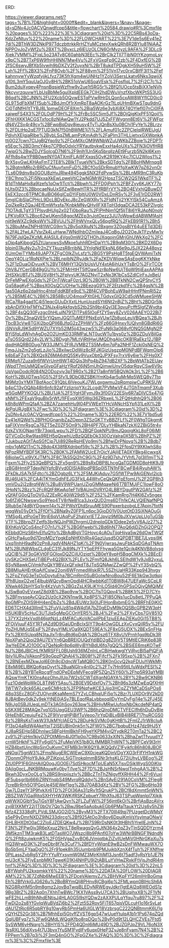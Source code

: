 ERD:

https://viewer.diagrams.net/?tags=%7B%7D&highlight=0000ff&edit=_blank&layers=1&nav=1&page-id=sDNv4Jc0ACVQnwdfcpp5&title=flowchart%20584.drawio#R%3Cmxfile%20pages%3D%223%22%3E%3Cdiagram%20id%3D%22C5RBs43oDa-KdzZeNtuy%22%20name%3D%22FLOWCHART%22%3E7V1de5s6Ev41eZ7di%2BThW3DZNklP97TdczbttrkkRrHZYuMCztevXwkQRh8R2BYIu81NjAAZNPPOvJoZyWf2u%2BXT%2ByxcLz6lEUzOLCN6OrMvzyzL9AFA%2F3DLc9Xiek7VMM%2FiqL5o23ATv8C60ahbN3EEc%2BrCIk2TIl7TjbN0tYKzgmoLsyx9pC%2B7TxP6W9fhHHINN7Mw4Vu%2FxVGxqFp9C2zb%2F4DxfEG%2B2fSC6swyJBfXb5Ivwih9bDXZV2f2uyxNi%2BrT8ukdTPDgkXH59uH5W%2FLxh%2Ff%2BX3%2FnP8Ovb%2F%2F88vm%2F51Vn17vc0rxCBlfF3l1%2FefkahnnywYyWzqfvjjkLfvz73K5frXgm4wUjNHz1YZoVi3SersLkatv6Nks3qwjiXg10tL3mY5quUaOJGv8Hi%2BK51oVwU6SoaVEsk%2FosfIqL7%2Fj2C7c%2Bum2duXyqey4PnsnBqsieWzfhw9v2ue1t5RG5r%2BfQ1UOcp5tsBiXX1eNVhNkcyvrzquvwYLbUsBbMe5guIXpIdEEGk7CIH2hdDWuVnzfXbcWKPtSS3UGB6qd%2BCJNN%2FU2Xcb5OQvwESTqPVwRHrDLQon5cxAW8WYflCD0ic0GL9T5dFbXMTfSub%2BdJmOf1rXmRpT8aAOKrGzTtLqUHmBXwSTqu9dnGCj0TdNfHj1tTYBJ8L1pmwDEOF8Xm%2Bia5Wz6e3ybXj8X74OYlefl07nCi0IFAxajweFS4X3%2FOLOdP79H%2F%2FrBc5SC5jm5Jf%2BOjQigKlxPF51QojI%2FhHXKK1ACGSTxfoc8zNIAwQw1YJ2Pkdd7UJ5ZxFFWygnn8Et6V%2FWFprdN4VZSv4r49cy%2BFwpBqDqv8jeusv4TyTiJQnBsXlu0BChi1FvYe%2BLrzv%2FDLtHp2qE7PTUD3kN7f50hBWME1j7i%2FLAmuf01c2ZPClelqIRWEIJgUPdiyhXEIgjaRlbe%2BybLSqZMLamPzKmAdh%2FaPlm3THLLjetvxGXWpnkAttj0O27cwn7ClJgBQYqo9z%2FCpMXcOM9WNbWZuUWKbZZBoie%2FDPTre5Egc%2BD3mcY4kg7CPBgOdxlcYRYautbykwExxHa4oUXs%2FN3jOVfHR87wipG%2BwZDJYSolcgD7N6%2F9nlh1Un5Kq5brqllzAEt9Furzb5N2kl6KxmAFfh8s4wYP8B0weINY0ATXmlFLAj9FXxqs5OvK2R19KY4jc7ICU2WIos1%2BrX5syGwLKHAxFmT2TE8%2BIk1TyueVN%2BkxSDTdg%2FBBoHNMrnqg8%2BgtmMRo2rBRDuCfAuyfxmFuD%2BCfOoSDrRmubYfgXwKW7qZ62vnOrTLs6O9dnv8s0GOU8zHvJRlw4945ggkSNX2FdPvwSls%2BLnMR9nC3RuKbY8C1hnp%2Fi5NxxaXkEwLpweVtjC2wNGMrW2HpszTSCW2QS1WkdTF%2B1dThMaHx8a9Izefs1qOw1lTctj%2Bbwh%2FFD0jPph%2FBFZyy6KJjKY77ohUts0lZ3%2BbocaeNuUxSlfZwl8ewHTR%2FfRBFrVY%2BO4EVxhjQBuwD7EkEX3zcc6TPMC8ulBO66glCpDYiFbltjU0W0VDxLDnRSv%2F3yE1rDD2RW15mgICibSIaCPHcL9DcLBDvEkcJ8cZeGWXRy%2FIdNTji2YKYlSk54CuAmzAZqiZkeRzZQaJ4EfEmWfxsfa7KnbkMNvQHvIlFX8TqH3dgaDCA2E53kPZIvgIc71OTAdLTgY3TPIsvdHUlg2x02Ti0boRau%2FlPHNjm1Qf5ljT8i6YRJApN0noVLPKVoRX%2Boc62wUKeni58gqcMZEp3nJotOezz3JU7oWpwEdABWMfAsHnjit9eWXZc9dksWV%2BVUiJ%2FIhWVnxQLy56pgfRQ%2FkEB91R1%2Bh5%2BbuMwZNPH81lWCG9m%2By5qX8juN%2Bxgmr3Z0gsBlY64uEETd3DEj%2FAL2fwLA7VsrZk4LuHww7WNdIhbOZmiIeaJ4CqBgJ2O2OeJkTFzvMw1vNj79FJsIQeZKzMLAIASUL4Vgs0mW2QTHOhJXqgojnGMrjGhUWkXg2%2FCsOjp4aKjbpgQ5ZtUanxwsSyMkoe1uhhRDHDajYt%2B9qM30I%2BKD2X6DgbIpin07AuNv2u7r2nZYTkuzsR8rribNL3YnIgNd1EksNL66e9qJSJX22A48pvzXUmOeiTYMb49JAP7XZFgC0IkZlvLsfz%2BG5Y9PsHg8T5tgEQVWAmiTxNOeqY4OLjz1RqNXPie%2BLnplbNZRyJdk%2FaZKDVWiqwSAsEpgKKYkNke%2F1zDuaOiDvuxK%2BVT6MHY13QVbUsVUY4xtA6ihUxYTsBrO%2FjrTCOtOhV8JYCerGB49gGUYo%2FMrHtHT5lfOaw5zr8pNw6UjT6pW9tijEaxAAPAq2HSXkUBTJ%2BUSV8H%2FplyvUK7AGZNyiT2xNx3K1bCsSZdlCirFxJxBeUDrFeMPwEXgGds%2FOnTjWcaF0zrL9D%2B0W%2BBTkNN2CwQPStyCY5Gq58agKyF%2BpsX0OsQCUOHw%2BEezgG9%2F2Etzkd1Fc%2B4gsN%2B1as50Az6p2daIHnc4htpFddKBFe9oE%2Bf4CVPBohEuW9aiHHnfPNmRl52zy%2B5ME4C%2B6%2B58BcUO4moxPXtGHLTGdyxGIQ3Cd5oWMueeSHWRICa7Ra4gad1C4i51eqcGUuDrXxtLHunUozdSYt6Nt2nBjZ%2Bht%2BDGr5IkxbAnDifXHxFMYsZ3NJx4IgAkfqybS2tb2Sh9br4Qvl3E3qvuPcfftSIgfZWvdta%2BF4sQQ30Fyzgc0hHLuIN791ZlTPs65lOoFfZY5wy8ZvV026AAEYO22Bi7Ov%2BsZ3naQVE5rYlQsmJGQ1TuMEFPNxEqVUw1Zb8uoLeuVBQea%2BJhTbcB3cVw8TGXj2boQPII6BJfqG2zZPHWV%2Fz66GlHnxv1UQIvn8GBdRi6GjSNVsRJ9K5d9YWZU7XYb52lM5jj43wzw5%2FuN6j3a068vfONQ5GMgN2PBYjSfqLdWIyhAgDg2O2UmKD33RMPaLNT0ucWTu1bys0z%2BGZDuV8ilGaaTsO5SQrd224y2LW%2BDygh7MLtVjRtlHwUMQDhgAlicOKB1RaEkz12J1BPdqdHAQRB0Dug7W33JlM%2FlRJVMB2TS5My6m7qPa2NHF1Zcki0sNEQ%2FmqJJsZm2g5gtLzJjo%2BxilwcDdWiz8cRFJKGjzUsgzpM0NPdBFWqmOIp6k4bEaFZq%2BXQs9Z6MA6dtQ5SKy9VuxObtQJPXFsy7rxV6y6ie%2FHs0X7ERMqfj7Zuza9r6fWVrUnH9WT4DQjs3hPp4bZ947dB2XF%2BpWtATb2EUayjWpdT7mUsMQEwGIvpGFaHzYRqf26jN5mUhQimwiUnvO5dqrRqyCSw6V9cUpVgpDodcR084N2ODozvjy3pT9R0x%2B217a8nfW5BQVAOk3rL%2F%2B6KoH%2BUiDTws1jG5%2FSfv1L9DbOBZSBKjYmKb4ar5uMrMq5WEQ8y7TtqM9Mz0xYMXTBqfAocC91QbL6IVeouKJ7WLgxgwmu2pRqmpjwCuPRKSUWb4pC13yOQAb48Ir6nfc92afYzlizriqYXc2Lcgdt7PVMwVF4JTGhTmqmF3Xubw5GqMPYKOQU%2BU1JA%2F5YgH3FymJ9x3f0GV22ESjy6R7aDIVC5x47jGsNM%2FExaV9guBlx5rWfJ1lFEvqXW5Wgj36ZRbxeiL%2FQtHdhhQ9%2B06k6h8oWPmQfaA%2BZA7zanehHu9l04PVWEe1YHcVANcHSYpfj31LeXI%2BAtPqURJgBX%2Fwc%3D%3C%2Fdiagram%3E%3Cdiagram%20id%3D%22sDNv4Jc0ACVQnwdfcpp5%22%20name%3D%22ERD%22%3E7V1bd5u6Ev41eXQWd%2BPHOGnanibZaZOepn3ZSzGKTYvBBZFLf%2F0WtgTGkgmKsaFIXVmrRsgCa76ZT5eZ0ZF5On9%2BH4PF7DLyYHBkaN7zkXl2ZBiG5tr4v6zkZVXiONaqYBr73qpILwpu%2FD%2BQFGqkNPU9mJQqoigKkL8oF06iMIQTVCoDcRw9las9REH5qQswhUzBzQQEbOk330OzValra0X5B%2BhPZ%2FTJukbuzAGtTAqSGfCip7Ui892ReRpHEVp9mj%2BfwiDrPNovq%2B%2Bdb7mbv1gMQ1TnC%2Bdo4X38fBXdnbpf59c%2F3J%2B%2FfpsDY9XKIwhS8oNPozRMYBDF5K3RC%2B0K%2FAMW2UcE7rOicYJAjIjETA0XYBkg4IcwxgX68joIwCLxl9VXJTM%2F8C7AS5Qi2hC9Gj%2F4z9D7shJYVhfL7gI3ll1mjT%2Fgxm%2FIy2S3QeBPQ%2Fx5gn9%2B9sRxDBP8LhcgQaTGDM0D8pHtK9J9jzBG8HmtiPTdexjNIYpfcBVyd0DlSIA8IpdPBSp0l5TN1hFBCwFB4jRvuhAW%2FkDkJSA7k5Fdtci%2BZOgbz6LY%2F5MJKiAduy7G5fWTPw9AiGENvI2icbRU46U4%2FCA4jTKYmGdhFEJG3FklL44WtyCeQkQKFpEfomU%2F2GP8h3vmVDu2j2z8rqf4Wi%2Bu8V9WPUanUZigGMMqawNi6T7BTMJjFC1IowF8oO3HpN%2Bzz%2FcRQtF8KwAq1eF1VBAUmDVRYO4LBBYDgutPW2GAfz%2FyQfAFG0oQToOV0JZ2ExRC40iW29d5%2F252%2FKamRrg7H4Kl6Zv5ngex1o6fZj6CNwswySo9Yep4TV8rNeB1ca3JxxQUD2ms6DTh1kCALVQIENafNPQSRub5e74dBjYDgwm14x%2FPWsYDtdSruuMES90PpxerbzobgLE7Apjn7fptNwqgWs01iyDt%2FfOf%2BNa9vZ0FP1Ln6pc3GjoD01V0UotOtD3SiXNAOuGjYMSg4LxtPoGeT9trjE6qVUAqPuF2haVxrIETZJpyjz9M0bJXVwUpLUgTuGSbVTF%2BbrpZFZetfb3brNQJnPWZhrgmU2dnpIqGDk1Ddee2e5vV6AJz27%2BXhKoVQCoS4ncFO7n1J%2F%2BG6fwebl%2Bd6hN77AoQ6djDZhGj2OPQ7KEbbdOHzS6HyEIfuQYo%2BrAdBgVTGHoyc4cAOuTjjqHijva5w26dOwTWQfvGHcPa4uo9d7DroMDzYpgkEpNHfXhIRx4GazUusd5OQPDBT1BE7JLypsi9KUxq1InhH9adNOzPn8JgdV4NAHZ1qKi%2F1N0VjwrasJwuFbkSqDGAqTNAmM%2BUN8WbsCLdgEC31FJk89NJYTY5pEPFFhywa5Gte1Qcjk4KNVB8olvsguQCIB%2F3oGKVt0FGOloxDQZCilUOziqt%2B0eY8vpH5BqgCMXk%2BEcEIUySKzCHXSeUTiBEPv4Q2BlX%2FLEv%2FmjfQ8Jkh6LSEIhdW1y9JxB2yxuL8SyN8awkCiVmkPoQkY9BVJxQFxikdT8JTqSQNAwiZZwQP%2FyY3SybQ%2B8MIuAHErtKqAifCsiw22oni6WFnmedWsklR7L5SZhUaHR33Kpp943hvgy%2FpZYgG3eTsOoDoytuEha7BCmRm0SuBGoIwNnoBou52tF6E1ikGw3otkpj1Ph8UpxO2veT4IbubWQcyBwnOpdI4HCRwbbKd1T0BW8j47UEFaWcSCpLRXNwk462bHYSq1jr4KzVuh%2BGzZsLK9LiKYriLO5Id4OhGPSsOQjyQMQjMVkJSwBq0vEVxwtZ8dXB%2Bap9vw%2BOC7IsTGQpv4%2B8K1i%2FD7CYn%2BFnysseAvCQjz2Uz0cX2KN1nw9LXp8PS%2Fl85ONs1ucDs8etL7PPuQA8pGMPnZOIS9HH4enDbZs%2BdJEUWz3jj0IJFIHonBxbmEG%2BRFhE0jKICED6TCHX4d3lIlmE%2FuVjlJz81q4W4d1A7bZ0gEDyM9kOQSBcGPB2W3pHH5UKIBV5cHuC3UTJlq5gMpGCOnYER5%2BJ4%2Fw2%2FXyCbs7GV851OL37YX2zHxVxdII46jqtNzLz4MFACuKoVACpiIPbE1ziuEEApZIEKu0Gj15TB8%2FOjVjuuF45Y1RTyAZd9D9GaUDnBcIxSlYT9p4rOwGDLzXvCyxQjIR5v%2FUYpZHUMUq5EsjF%2FdyuYIMLVOa9XQDT59EA%2F8xG5UDX%2BExSnFHaPx%2BXt5Upq8N3taJIxTr8ruBtd6pDdA%2BOsz6TFX8vUVPrnh1gq9bDk3RNjoXPah2Qioi29AU7EVYn6QpBREIOUQdYdIBD2g8Z0jV5T9MtlECRiK6p83R3wYeEDKJO1O0Cg7QeNqRr8p6pWyiBYhBdU6fq7gQQ%2BSiEE6msKOTwFNJ%2B6JBICHLfKMRSFFL0BUsh936MZnInLxCBiHwkwglYViRycBI5aPjQFiAIbIv1jURyJVAkonPS9oGpzPQhAI4%2B08f%2Fjfcf%2Fk195xp%2B%2FXn7%2BNEexMZkwJoI6E0h9cjDdncWTaMQBO%2BK0nGcvQ2kpFDUuYiWkMhE8xMi9ELIBKQoKgsOyyt%2BuaNGIrv4nl0c2%2FTy7Hn95tlLfuWdxPESI%2B%2B%2BYBTeRpcgfFndOPeDEpMVFecg9P5ZQnZ5Y60i%2Fhp5R93aYMBlAQswYmKTKI0nsApzOhnJIUp7W2sSCWTdXgnNGAYA%2BY%2Bw9CKNB6Fuz1OdeWqWkOL8TiN6Y5Asu%2B0EV9DdxfOy7%2Bh96s3zMZwEqQfXHH1WTW7x9ck65ALcw6CMHcb%2FP9NqfwKCE3Jjjq3HCqZZYMCaDSsPOs648q3SEcZ8GFrZUOIyrdKsaMemS7YZyLCBhqjUFi5p%2Bzr7LUXDOr9V2kD08JBAtBey0dkZy9ekYtNE0iASy7BLEqofRaLvbbxoqIlDvYmDyFgj14e%2FJ45EN9iJg0SBJIUeqLmDTk3AGhSoy263pw%2BHiyMRwUufpxNbOkcdeNP4atQbSKX9E28MAQe7vq1G5UqgGEU3WP%2B6hzQIroDMCTVFECIfh6hDuDvBIe0HeEh8CreujuFe2%2F9lVyrgHPjBifTuVeoo7irYqDjBLvBIB4I8RE717huRCGS06z%2BRsKsTixkW31UkMYcIAEQ%2BDuHkSVMc0gKHtB%2FmIZJ1rW8cIuAP13sO4aRdW4AkeYpiT2ISEUBIn0nk5n%2FW0%2BC7bqbuEHz47dz9HJ5YXJ8aRSEHp5BDhnlwcSBFpHmlBkhFH9yeYKPM4yiQYydkR2T0mTa2%2BC2zy9%2FjzHm1kjyOZPOtM6m4iJ0f1p0q7C9Bs0633xXlN%2BhaZwtTfvuudY7crnW5HkhF%2FFv6gl0%2FuMeiVK51b8OLfMMBR7nWNT%2BPFCeV9l3rHHZB4bxtUjncWqSjnOuKvmCXFMBi3n1K6QY8JKQQdVZ1Fyikfc86h808JBOFqNOqi75gnW3%2FmsNjugERCWlEwC9X0cjeaKQDjnVDgYXO3rFIfYH1nkWG7DonmOPHoY9JkkJPZiKpjxL5iGTIrokqImmBSNr3rhsKLG72jUhyLVBEog%2FZtU0PP1F6GhHAiIQ0ogJGO0Ej7SdSHkocMTpUEaN5X7jsvDSjkWvgS00iKlq0AjIq0qcLJNKBRMquwKy0byTi1ve%2F7D%2BJsHNSrNwolTnhgAA%2B%2Bkwh3DyxOoOLg%2BRS9nipjiszIv%2BBcZTnThZNigyffXRHH44%2Fr6VuxldF5ubsgrIbi666iZRNYnqbS49MvrqRQddyj%2BnSAyEi291A0CqVM%2FlegR7creBlrRrh5O1PGpUe45IEWef1qg%2BJ70AB3dXz%2BV%2FG%2Bjo6Hq39Gw7LDze1Y3P9fvkXr6TD%2FOI36As31zRv1t5QrukP%2BCf8dXmmt5nWN%2BSZ1jW7jGaiRjtqSXHYHW3WKjfRSKZpbueY7RhXfqJ63TSPupWqnlpl7XjkjkqWWXOGlbY5u7iGsY8FtAwQyn%2FLZuFWI%2F56jnt6kOi%2BrfjAsBzcAVrxzyjB1XKMY22j1T0bOV7Qp%2BwJ9be5aAobukEGb6PMaTtaukYt2Us6v5hZ9ifkfz4Z3338dPLPVdLSMJGO2jD%2ByyM3%2FTX70IIl49qj7PUzgetDcWMsYs5eP9yDmrNXDZ9lN233djrcg%2Bf925AtOo3h8oy6DpuiKmVsYsylmaONwVGHLBHXDtO0aC2ZIoEJZDEQKw4J%2Bl7S9RrDsNK0t3tHBhl1jYrellEJnN%2F3N%2FPw0jy3R6eXxuz2NrjLT8eRwagsQyGJtN364x2qZ3yTInSQDDYzrm43M5kznT1M3rakB3LatDTasWO7JWszcl8b9PAnfl07oYw3WNrBBNGF1NdndNQ%2Fft8zujwkmK5%2F0SHVgaZvvBO6JVmjqtbkZiZvllUeMjV0HNrGKpXu7sHQ3WrwD3K%2FpeDbr8f7e3Cuf7%2BfDYyWlqnE9wB2sDnFWMwauWX7OBo5b5mLFYaaDgO%2Fr91pek8h35Uumbnb9PMJujkbXznX4fTuh%2FXNfhw0PtLassZvbRg5Y2PrYYuRYxsymW0MZ3MjrKltjM13Jsn6t75adf3yRsYb1JE7NmU3cK%2FjyEsnbMKtTgweK01KI4NHPU9j2tABlLuYVHwZRxklFtVjsJhdRl4mhnf%2FAQ%3D%3D%3C%2Fdiagram%3E%3Cdiagram%20id%3D%22nL5sBYWqhPU2kxpmkkY6%22%20name%3D%22DATA%20FLOW%20DIAGRAM%22%3E7ZdNb6MwEEB%2FDceVAIemvZJ%2BHVKpFYf26mIHrBoGmaEh%2BfVrkjGJG626u%2BoBRYmQIj8PHnv8jCBgi6p%2FMLwpn0BIHcSh6AN2G8RxHM5n9m8gmz2JovBqTwqjBLEDyNRWEgyJdkrI1gtEAI2q8WEOdS1z9Bg3BtZ%2B2Aq0n7XhhTwBWc71KX1VAss9vU7CA3%2BUqihxXB%2F1VNwFE2hLLmB9hNhdENtisJ4HLA0G5l9sYQDw2zAXXPULqYfqu7ru897%2F%2FwDj2o2s8YfGvIqWuBVdZj6b2%2Fzt5S2Rov5FiT657qjsVDLcuH1o16rSvLatdAU1ZtRjc6R5qbRY8g10wyRb5PmHa6UlGLW18VzbrsgC222QNBtmmK6U1gvQYHZ52Gr38%2B7MhhEpl5GtvffZVST6gp547wUueYtulqA1b1r1Ps674qZQdQqIUBFyq7z%2Fw6QMdLWQgjKfbo8rpDQo%2ByP0d9t12LQHCZVEs7Ftd5SvSWM6yHNqrg%2BHYlS%2FPD4QDnI6iMU49D%2BJZGPJpZ9VL76oN3X1ksRXL56diXvs4t7U3bvx1YuSM1FvdlFv6uqx0HeP3ZyJe8nFvam7N4%2B%2FPPem%2B7q3i%2F3mQ4nGO%2FpGZXe%2FAQ%3D%3D%3C%2Fdiagram%3E%3C%2Fmxfile%3E
